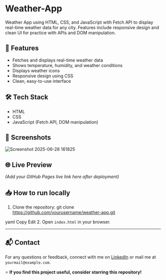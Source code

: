 # Weather-App
Weather App using HTML,  CSS, and JavaScript with Fetch API to display real-time weather data for any city. Features include responsive design and clean UI for practice with APIs and DOM manipulation.
## 🚀 Features
- Fetches and displays real-time weather data
- Shows temperature, humidity, and weather conditions
- Displays weather icons
- Responsive design using CSS
- Clean, easy-to-use interface

## 🛠️ Tech Stack
- HTML
-  CSS
- JavaScript (Fetch API, DOM manipulation)

## 📸 Screenshots

![Screenshot 2025-06-28 161825](https://github.com/user-attachments/assets/f651580e-da52-43a9-87d9-d375ae7c7fa0)


## 🌐 Live Preview
*(Add your GitHub Pages live link here after deployment)*

## 📥 How to run locally
1. Clone the repository:
git clone https://github.com/yourusername/weather-app.git

yaml
Copy
Edit
2. Open `index.html` in your browser.

---

## 📬 Contact
For any questions or feedback, connect with me on [LinkedIn](https://www.linkedin.com) or mail me at `yourmail@example.com`.

⭐ **If you find this project useful, consider starring this repository!**
